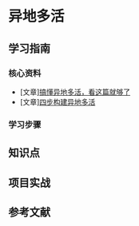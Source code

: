 # 异地多活

## 学习指南

### 核心资料

* [文章][搞懂异地多活，看这篇就够了](https://mp.weixin.qq.com/s/T6mMDdtTfBuIiEowCpqu6Q)
* [文章][四步构建异地多活](https://mp.weixin.qq.com/s/hMD-IS__4JE5_nQhYPYSTg)

### 学习步骤

## 知识点

## 项目实战

## 参考文献

